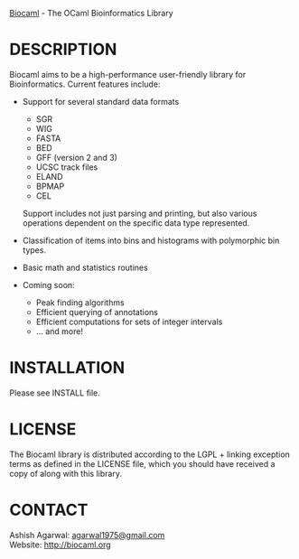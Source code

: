 [Biocaml](http://biocaml.org) - The OCaml Bioinformatics Library

DESCRIPTION
===========
Biocaml aims to be a high-performance user-friendly library for
Bioinformatics. Current features include:

* Support for several standard data formats
  - SGR
  - WIG
  - FASTA
  - BED
  - GFF (version 2 and 3)
  - UCSC track files
  - ELAND
  - BPMAP
  - CEL

  Support includes not just parsing and printing, but also various
  operations dependent on the specific data type represented.

* Classification of items into bins and histograms with polymorphic
  bin types.

* Basic math and statistics routines

* Coming soon:
  - Peak finding algorithms
  - Efficient querying of annotations
  - Efficient computations for sets of integer intervals
  - ... and more!

INSTALLATION
============
Please see INSTALL file.

LICENSE
=======
The Biocaml library is distributed according to the LGPL + linking
exception terms as defined in the LICENSE file, which you should have
received a copy of along with this library.

CONTACT
=======
Ashish Agarwal: <agarwal1975@gmail.com>  
Website: <http://biocaml.org>
